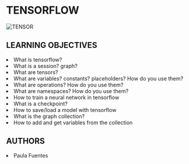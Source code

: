 # TENSORFLOW

<img src="https://i.ibb.co/8m4j1r7/TENSOR.jpg" alt="TENSOR" border="0">

## LEARNING OBJECTIVES

<li>What is tensorflow?</li>
<li>What is a session? graph?</li>
<li>What are tensors?</li>
<li>What are variables? constants? placeholders? How do you use them?</li>
<li>What are operations? How do you use them?</li>
<li>What are namespaces? How do you use them?</li>
<li>How to train a neural network in tensorflow</li>
<li>What is a checkpoint?</li>
<li>How to save/load a model with tensorflow</li>
<li>What is the graph collection?</li>
<li>How to add and get variables from the collection</li>

## AUTHORS
<li> Paula Fuentes </li>
